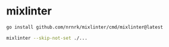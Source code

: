 # mixlinter

```bash
go install github.com/nrnrk/mixlinter/cmd/mixlinter@latest
```

```bash
mixlinter --skip-not-set ./...
```

